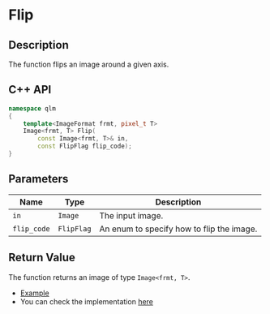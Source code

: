 # Flip

## Description
The function flips an image around a given axis.

## C++ API
```c++
namespace qlm
{
	template<ImageFormat frmt, pixel_t T>
	Image<frmt, T> Flip(
		const Image<frmt, T>& in,
		const FlipFlag flip_code);
}
```

## Parameters

| Name        | Type       | Description                                                       |
|-------------|------------|-------------------------------------------------------------------|
| `in`        | `Image`    | The input image.                                                  |
| `flip_code` | `FlipFlag` | An enum to specify how to flip the image.                         |

## Return Value
The function returns an image of type `Image<frmt, T>`.

* [Example](../../../Examples/Geometric%20Transformations/Flip)
* You can check the implementation [here](../../../../source/Flip.cpp)
